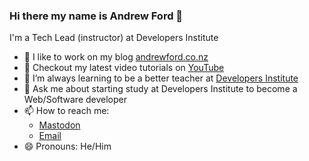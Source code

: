 ### Hi there my name is Andrew Ford 👋

I'm a Tech Lead (instructor) at Developers Institute

- 🔭 I like to work on my blog [andrewford.co.nz](https://andrewford.co.nz)
- 🎥 Checkout my latest video tutorials on [YouTube](https://www.youtube.com/@CodeWithAndrewFord)
- 🌱 I’m always learning to be a better teacher at [Developers Institute](https://www.developers.ac.nz)
- 💬 Ask me about starting study at Developers Institute to become a Web/Software developer
- 📫 How to reach me: 
    - <a href="https://mastodon.nz/@andrewford" rel="me">Mastodon</a> 
    - <a href="mailto:me@andrewford.co.nz">Email</a>
- 😄 Pronouns: He/Him



